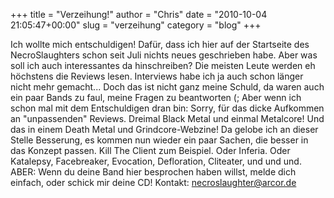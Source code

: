 +++
title = "Verzeihung!"
author = "Chris"
date = "2010-10-04 21:05:47+00:00"
slug = "verzeihung"
category = "blog"
+++

Ich wollte mich entschuldigen! Dafür, dass ich hier auf der Startseite des NecroSlaughters schon seit Juli nichts neues geschrieben habe. Aber was soll ich auch interessantes da hinschreiben? Die meisten Leute werden eh höchstens die Reviews lesen. Interviews habe ich ja auch schon länger nicht mehr gemacht...
Doch das ist nicht ganz meine Schuld, da waren auch ein paar Bands zu faul, meine Fragen zu beantworten (;
Aber wenn ich schon mal mit dem Entschuldigen dran bin: Sorry, für das dicke Aufkommen an "unpassenden" Reviews. Dreimal Black Metal und einmal Metalcore! Und das in einem Death Metal und Grindcore-Webzine! Da gelobe ich an dieser Stelle Besserung, es kommen nun wieder ein paar Sachen, die besser in das Konzept passen. Kill The Client zum Beispiel. Oder Inferia. Oder Katalepsy, Facebreaker, Evocation, Defloration, Cliteater, und und und.
ABER: Wenn du deine Band hier besprochen haben willst, melde dich einfach, oder schick mir deine CD!
Kontakt: <a href="mailto:necroslaughter@arcor.de">necroslaughter@arcor.de</a>
